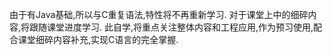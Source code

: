 由于有Java基础,所以与C重复语法,特性将不再重新学习.
对于课堂上中的细碎内容,将跟随课堂进度学习.
此自学,将重点关注整体内容和工程应用,作为预习使用,配合课堂细碎内容补充,实现C语言的完全掌握.